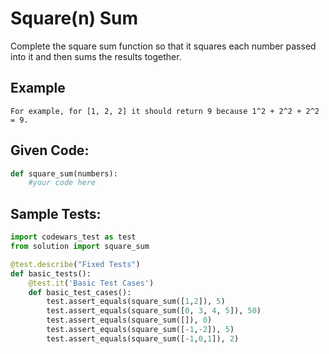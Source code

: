 # Square(n) Sum

Complete the square sum function so that it squares each number passed into it and then sums the results together.

## Example
```text
For example, for [1, 2, 2] it should return 9 because 1^2 + 2^2 + 2^2 = 9.
```

## Given Code:
```python
def square_sum(numbers):
    #your code here
```

## Sample Tests:
```python
import codewars_test as test
from solution import square_sum

@test.describe("Fixed Tests")
def basic_tests():
    @test.it('Basic Test Cases')
    def basic_test_cases():
        test.assert_equals(square_sum([1,2]), 5)
        test.assert_equals(square_sum([0, 3, 4, 5]), 50)
        test.assert_equals(square_sum([]), 0)
        test.assert_equals(square_sum([-1,-2]), 5)
        test.assert_equals(square_sum([-1,0,1]), 2)
```
